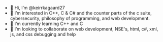 - 👋 Hi, I’m @keirrkagaard27
- 👀 I’m interested in C++, C & C# and the counter parts of the c suite, cybersecurity, philosophy of programming, and web development.
- 🌱 I’m currently learning C++ and C
- 💞️ I’m looking to collaborate on web development, NSE's, html, c#, xml, js, and css debugging and help
